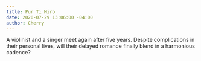 ```yaml
---
title: Pur Ti Miro
date: 2020-07-29 13:06:00 -04:00
author: Cherry
---
```


A violinist and a singer meet again after five years. Despite complications in their personal lives, will their delayed romance finally blend in a harmonious cadence?